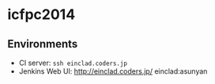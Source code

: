 icfpc2014
=========

Environments
------------

* CI server: `ssh einclad.coders.jp`
* Jenkins Web UI: http://einclad.coders.jp/ einclad:asunyan
